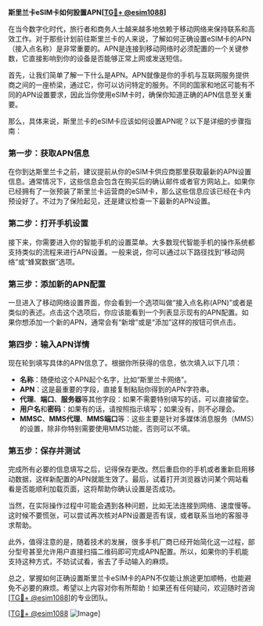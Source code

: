 **斯里兰卡eSIM卡如何設置APN[[TG💪+ @esim1088](https://t.me/s/esim1088)]**

在当今数字化时代，旅行者和商务人士越来越多地依赖于移动网络来保持联系和高效工作。对于那些计划前往斯里兰卡的人来说，了解如何正确设置eSIM卡的APN（接入点名称）是非常重要的。APN是连接到移动网络时必须配置的一个关键参数，它直接影响到你的设备是否能够正常上网或发送短信。

首先，让我们简单了解一下什么是APN。APN就像是你的手机与互联网服务提供商之间的一座桥梁，通过它，你可以访问特定的服务。不同的国家和地区可能有不同的APN设置要求，因此当你使用eSIM卡时，确保你知道正确的APN信息至关重要。

那么，具体来说，斯里兰卡的eSIM卡应该如何设置APN呢？以下是详细的步骤指南：

### 第一步：获取APN信息
在你到达斯里兰卡之前，建议提前从你的eSIM卡供应商那里获取最新的APN设置信息。通常情况下，这些信息会包含在购买后的确认邮件或者官方网站上。如果你已经拥有了一张预装了斯里兰卡运营商的eSIM卡，那么这些信息应该已经在卡内预设好了。不过为了保险起见，还是建议检查一下最新的APN设置。

### 第二步：打开手机设置
接下来，你需要进入你的智能手机的设置菜单。大多数现代智能手机的操作系统都支持类似的流程来进行APN设置。一般来说，你可以通过以下路径找到“移动网络”或“蜂窝数据”选项。

### 第三步：添加新的APN配置
一旦进入了移动网络设置界面，你会看到一个选项叫做“接入点名称(APN)”或者是类似的表述。点击这个选项后，你应该能看到一个列表显示现有的APN配置。如果你想添加一个新的APN，通常会有“新增”或是“添加”这样的按钮可供点击。

### 第四步：输入APN详情
现在轮到填写具体的APN信息了。根据你所获得的信息，依次填入以下几项：
- **名称**：随便给这个APN起个名字，比如“斯里兰卡网络”。
- **APN**：这是最重要的字段，直接复制粘贴你得到的APN字符串。
- **代理**、**端口**、**服务器**等其他字段：如果不需要特别填写的话，可以直接留空。
- **用户名**和**密码**：如果有的话，请按照指示填写；如果没有，则不必理会。
- **MMSC**、**MMS代理**、**MMS端口**等：这些主要是针对多媒体消息服务（MMS）的设置，除非你特别需要使用MMS功能，否则可以不填。

### 第五步：保存并测试
完成所有必要的信息填写之后，记得保存更改。然后重启你的手机或者重新启用移动数据，这样新配置的APN就能生效了。最后，试着打开浏览器访问某个网站看看是否能顺利加载页面，这将帮助你确认设置是否成功。

当然，在实际操作过程中可能会遇到各种问题，比如无法连接到网络、速度慢等。这时候不要慌张，可以尝试再次核对APN设置是否有误，或者联系当地的客服寻求帮助。

此外，值得注意的是，随着技术的发展，很多手机厂商已经开始简化这一过程，部分型号甚至允许用户直接扫描二维码即可完成APN配置。所以，如果你的手机能支持这种方式，不妨试试看，省去了手动输入的麻烦。

总之，掌握如何正确设置斯里兰卡eSIM卡的APN不仅能让旅途更加顺畅，也能避免不必要的麻烦。希望以上内容对你有所帮助！如果还有任何疑问，欢迎随时咨询[[TG💪+ @esim1088](https://t.me/s/esim1088)]的专业团队。

[[TG💪+ @esim1088](https://t.me/s/esim1088) ![Image](https://i.postimg.cc/4NQfJmqS/Snipaste-2025-05-13-00-14-12.png)]